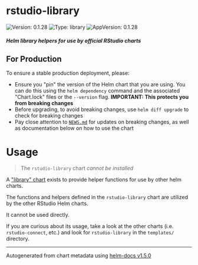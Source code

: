 # rstudio-library

![Version: 0.1.28](https://img.shields.io/badge/Version-0.1.28-informational?style=flat-square) ![Type: library](https://img.shields.io/badge/Type-library-informational?style=flat-square) ![AppVersion: 0.1.28](https://img.shields.io/badge/AppVersion-0.1.28-informational?style=flat-square)

#### _Helm library helpers for use by official RStudio charts_

## For Production

To ensure a stable production deployment, please:

* Ensure you "pin" the version of the Helm chart that you are using. You can do
  this using the `helm dependency` command and the associated "Chart.lock" files
  or the `--version` flag. **IMPORTANT: This protects you from breaking changes**
* Before upgrading, to avoid breaking changes, use `helm diff upgrade` to check
  for breaking changes
* Pay close attention to [`NEWS.md`](./NEWS.md) for updates on breaking
  changes, as well as documentation below on how to use the chart

# Usage

> The `rstudio-library` chart _cannot be installed_

A ["library" chart](https://helm.sh/docs/topics/library_charts/) exists to provide helper functions for use by other
helm charts.

The functions and helpers defined in the `rstudio-library` chart are utilized by the other RStudio Helm charts.

It cannot be used directly.

If you are curious about its usage, take a look at the other charts (i.e. `rstudio-connect`, etc.) and look
for `rstudio-library` in the `templates/` directory.

----------------------------------------------
Autogenerated from chart metadata using [helm-docs v1.5.0](https://github.com/norwoodj/helm-docs/releases/v1.5.0)


